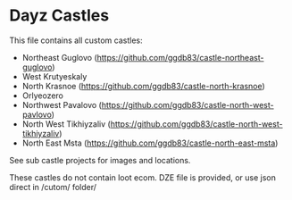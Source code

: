 # Dayz Castles

This file contains all custom castles:
- Northeast Guglovo (https://github.com/ggdb83/castle-northeast-guglovo)
- West Krutyeskaly
- North Krasnoe (https://github.com/ggdb83/castle-north-krasnoe)
- Orlyeozero
- Northwest Pavalovo (https://github.com/ggdb83/castle-north-west-pavlovo)
- North West Tikhiyzaliv (https://github.com/ggdb83/castle-north-west-tikhiyzaliv)
- North East Msta (https://github.com/ggdb83/castle-north-east-msta)

See sub castle projects for images and locations.

These castles do not contain loot ecom. DZE file is provided, or use json direct in /cutom/ folder/
